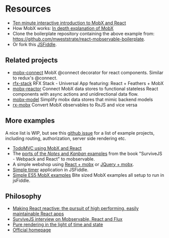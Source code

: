 <script async type="text/javascript" src="//cdn.carbonads.com/carbon.js?serve=CEBD4KQ7&placement=mobxjsorg" id="_carbonads_js"></script>

# Resources

-   [Ten minute interactive introduction to MobX and React](https://mobx.js.org/getting-started)
-   How MobX works: [In depth explanation of MobX](https://medium.com/@mweststrate/becoming-fully-reactive-an-in-depth-explanation-of-mobservable-55995262a254#.wnlo6bw8y)
-   Clone the boilerplate repository containing the above example from: https://github.com/mweststrate/react-mobservable-boilerplate.
-   Or fork this [JSFiddle](https://jsfiddle.net/mweststrate/wgbe4guu/).

## Related projects

-   [mobx-connect](https://github.com/nightwolfz/mobx-connect) MobX @connect decorator for react components. Similar to redux's @connect.
-   [rfx-stack](https://github.com/foxhound87/rfx-stack) RFX Stack - Universal App featuring: React + Feathers + MobX
-   [mobx-reactor](https://github.com/amsb/mobx-reactor) Connect MobX data stores to functional stateless React components with async actions and unidirectional data flow.
-   [mobx-model](https://github.com/ikido/mobx-model) Simplify mobx data stores that mimic backend models
-   [rx-mobx](https://github.com/chicoxyzzy/rx-mobx) Convert MobX observables to RxJS and vice versa

## More examples

A nice list is WIP, but see this [github issue](https://github.com/mobxjs/mobx/issues/104) for a list of example projects, including routing, authorization, server side rendering etc.

-   [TodoMVC using MobX and React](https://github.com/mweststrate/mobx-todomvc)
-   The [ports of the _Notes_ and _Kanban_ examples](https://github.com/survivejs/mobservable-demo) from the book "SurviveJS - Webpack and React" to mobservable.
-   A simple webshop using [React + mobx](https://jsfiddle.net/mweststrate/46vL0phw) or [JQuery + mobx](http://jsfiddle.net/mweststrate/vxn7qgdw).
-   [Simple timer](https://jsfiddle.net/mweststrate/wgbe4guu/) application in JSFiddle.
-   [Simple ES5 MobX examples](https://github.com/mattruby/mobx-examples) Bite sized MobX examples all setup to run in jsFiddle.

## Philosophy

-   [Making React reactive: the pursuit of high performing, easily maintainable React apps](https://www.mendix.com/tech-blog/making-react-reactive-pursuit-high-performing-easily-maintainable-react-apps/)
-   [SurviveJS interview on Mobservable, React and Flux](http://survivejs.com/blog/mobservable-interview/)
-   [Pure rendering in the light of time and state](https://medium.com/@mweststrate/pure-rendering-in-the-light-of-time-and-state-4b537d8d40b1)
-   [Official homepage](http://mobxjs.github.io/mobx/)
